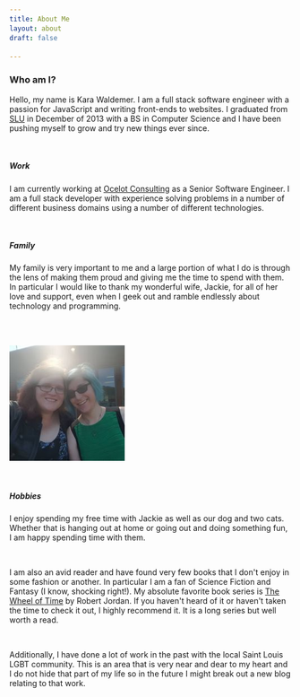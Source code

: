 ```yaml
---
title: About Me
layout: about
draft: false

---
```

### Who am I?

Hello, my name is Kara Waldemer. I am a full stack software engineer with a passion for JavaScript and writing front-ends to websites. I graduated from <a href="http://www.slu.edu" target="_blank">SLU</a> in December of 2013 with a BS in Computer Science and I have been pushing myself to grow and try new things ever since.

<br/>

##### Work

I am currently working at <a href="https://ocelotconsulting.com" target="_blank">Ocelot Consulting</a> as a Senior Software Engineer. I am a full stack developer with experience solving problems in a number of different business domains using a number of different technologies. 

<br/>

##### Family

My family is very important to me and a large portion of what I do is through the lens of making them proud and giving me the time to spend with them. In particular I would like to thank my wonderful wife, Jackie, for all of her love and support, even when I geek out and ramble endlessly about technology and programming.  

<br/>
<br/>

![Jackie and Me](/assets/images/jackieAndMe.jpg)

<br/>

##### Hobbies

I enjoy spending my free time with Jackie as well as our dog and two cats. Whether that is hanging out at home or going out and doing something fun, I am happy spending time with them.

<br/>

I am also an avid reader and have found very few books that I don't enjoy in some fashion or another. In particular I am a fan of Science Fiction and Fantasy (I know, shocking right!). My absolute favorite book series is  <a href="http://www.dragonmount.com/Books/index.php" target="_blank">The Wheel of Time</a> by Robert Jordan. If you haven't heard of it or haven't taken the time to check it out, I highly recommend it. It is a long series but well worth a read.  

<br/>

Additionally, I have done a lot of work in the past with the local Saint Louis LGBT community. This is an area that is very near and dear to my heart and I do not hide that part of my life so in the future I might break out a new blog relating to that work.
